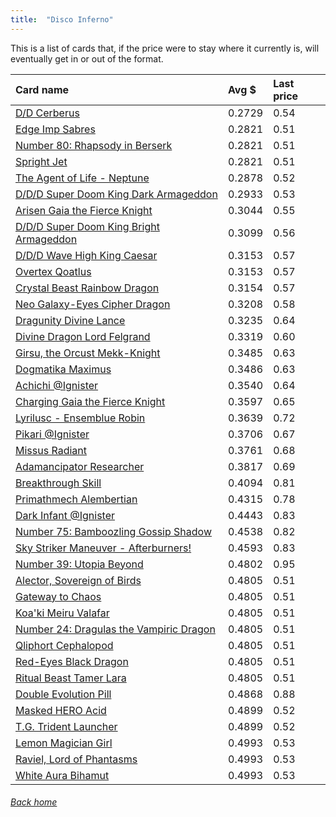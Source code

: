 ```yaml
---
title:  "Disco Inferno"
---
```


This is a list of cards that, if the price were to stay where it currently is, will eventually get in or out of the format.

| Card name | Avg $ | Last price |
| :-- | :-- | :-- |
[D/D Cerberus](https://db.ygoprodeck.com/card/?search=D/D%20Cerberus) | 0.2729 | 0.54 |
[Edge Imp Sabres](https://db.ygoprodeck.com/card/?search=Edge%20Imp%20Sabres) | 0.2821 | 0.51 |
[Number 80: Rhapsody in Berserk](https://db.ygoprodeck.com/card/?search=Number%2080:%20Rhapsody%20in%20Berserk) | 0.2821 | 0.51 |
[Spright Jet](https://db.ygoprodeck.com/card/?search=Spright%20Jet) | 0.2821 | 0.51 |
[The Agent of Life - Neptune](https://db.ygoprodeck.com/card/?search=The%20Agent%20of%20Life%20-%20Neptune) | 0.2878 | 0.52 |
[D/D/D Super Doom King Dark Armageddon](https://db.ygoprodeck.com/card/?search=D/D/D%20Super%20Doom%20King%20Dark%20Armageddon) | 0.2933 | 0.53 |
[Arisen Gaia the Fierce Knight](https://db.ygoprodeck.com/card/?search=Arisen%20Gaia%20the%20Fierce%20Knight) | 0.3044 | 0.55 |
[D/D/D Super Doom King Bright Armageddon](https://db.ygoprodeck.com/card/?search=D/D/D%20Super%20Doom%20King%20Bright%20Armageddon) | 0.3099 | 0.56 |
[D/D/D Wave High King Caesar](https://db.ygoprodeck.com/card/?search=D/D/D%20Wave%20High%20King%20Caesar) | 0.3153 | 0.57 |
[Overtex Qoatlus](https://db.ygoprodeck.com/card/?search=Overtex%20Qoatlus) | 0.3153 | 0.57 |
[Crystal Beast Rainbow Dragon](https://db.ygoprodeck.com/card/?search=Crystal%20Beast%20Rainbow%20Dragon) | 0.3154 | 0.57 |
[Neo Galaxy-Eyes Cipher Dragon](https://db.ygoprodeck.com/card/?search=Neo%20Galaxy-Eyes%20Cipher%20Dragon) | 0.3208 | 0.58 |
[Dragunity Divine Lance](https://db.ygoprodeck.com/card/?search=Dragunity%20Divine%20Lance) | 0.3235 | 0.64 |
[Divine Dragon Lord Felgrand](https://db.ygoprodeck.com/card/?search=Divine%20Dragon%20Lord%20Felgrand) | 0.3319 | 0.60 |
[Girsu, the Orcust Mekk-Knight](https://db.ygoprodeck.com/card/?search=Girsu,%20the%20Orcust%20Mekk-Knight) | 0.3485 | 0.63 |
[Dogmatika Maximus](https://db.ygoprodeck.com/card/?search=Dogmatika%20Maximus) | 0.3486 | 0.63 |
[Achichi @Ignister](https://db.ygoprodeck.com/card/?search=Achichi%20@Ignister) | 0.3540 | 0.64 |
[Charging Gaia the Fierce Knight](https://db.ygoprodeck.com/card/?search=Charging%20Gaia%20the%20Fierce%20Knight) | 0.3597 | 0.65 |
[Lyrilusc - Ensemblue Robin](https://db.ygoprodeck.com/card/?search=Lyrilusc%20-%20Ensemblue%20Robin) | 0.3639 | 0.72 |
[Pikari @Ignister](https://db.ygoprodeck.com/card/?search=Pikari%20@Ignister) | 0.3706 | 0.67 |
[Missus Radiant](https://db.ygoprodeck.com/card/?search=Missus%20Radiant) | 0.3761 | 0.68 |
[Adamancipator Researcher](https://db.ygoprodeck.com/card/?search=Adamancipator%20Researcher) | 0.3817 | 0.69 |
[Breakthrough Skill](https://db.ygoprodeck.com/card/?search=Breakthrough%20Skill) | 0.4094 | 0.81 |
[Primathmech Alembertian](https://db.ygoprodeck.com/card/?search=Primathmech%20Alembertian) | 0.4315 | 0.78 |
[Dark Infant @Ignister](https://db.ygoprodeck.com/card/?search=Dark%20Infant%20@Ignister) | 0.4443 | 0.83 |
[Number 75: Bamboozling Gossip Shadow](https://db.ygoprodeck.com/card/?search=Number%2075:%20Bamboozling%20Gossip%20Shadow) | 0.4538 | 0.82 |
[Sky Striker Maneuver - Afterburners!](https://db.ygoprodeck.com/card/?search=Sky%20Striker%20Maneuver%20-%20Afterburners!) | 0.4593 | 0.83 |
[Number 39: Utopia Beyond](https://db.ygoprodeck.com/card/?search=Number%2039:%20Utopia%20Beyond) | 0.4802 | 0.95 |
[Alector, Sovereign of Birds](https://db.ygoprodeck.com/card/?search=Alector,%20Sovereign%20of%20Birds) | 0.4805 | 0.51 |
[Gateway to Chaos](https://db.ygoprodeck.com/card/?search=Gateway%20to%20Chaos) | 0.4805 | 0.51 |
[Koa'ki Meiru Valafar](https://db.ygoprodeck.com/card/?search=Koa'ki%20Meiru%20Valafar) | 0.4805 | 0.51 |
[Number 24: Dragulas the Vampiric Dragon](https://db.ygoprodeck.com/card/?search=Number%2024:%20Dragulas%20the%20Vampiric%20Dragon) | 0.4805 | 0.51 |
[Qliphort Cephalopod](https://db.ygoprodeck.com/card/?search=Qliphort%20Cephalopod) | 0.4805 | 0.51 |
[Red-Eyes Black Dragon](https://db.ygoprodeck.com/card/?search=Red-Eyes%20Black%20Dragon) | 0.4805 | 0.51 |
[Ritual Beast Tamer Lara](https://db.ygoprodeck.com/card/?search=Ritual%20Beast%20Tamer%20Lara) | 0.4805 | 0.51 |
[Double Evolution Pill](https://db.ygoprodeck.com/card/?search=Double%20Evolution%20Pill) | 0.4868 | 0.88 |
[Masked HERO Acid](https://db.ygoprodeck.com/card/?search=Masked%20HERO%20Acid) | 0.4899 | 0.52 |
[T.G. Trident Launcher](https://db.ygoprodeck.com/card/?search=T.G.%20Trident%20Launcher) | 0.4899 | 0.52 |
[Lemon Magician Girl](https://db.ygoprodeck.com/card/?search=Lemon%20Magician%20Girl) | 0.4993 | 0.53 |
[Raviel, Lord of Phantasms](https://db.ygoprodeck.com/card/?search=Raviel,%20Lord%20of%20Phantasms) | 0.4993 | 0.53 |
[White Aura Bihamut](https://db.ygoprodeck.com/card/?search=White%20Aura%20Bihamut) | 0.4993 | 0.53 |

###### [Back home](index)